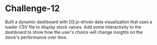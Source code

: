 # Challenge-12
 
Built a dynamic dashboard with D3.js-driven data visualization that uses a loader CSV file to display stock values. Add some interactivity to the dashboard to show how the user's choice will change insights on the stock's performance over time.